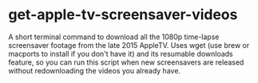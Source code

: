 # get-apple-tv-screensaver-videos
A short terminal command to download all the 1080p time-lapse screensaver footage from the late 2015 AppleTV.  Uses wget (use brew or macports to install if you don't have it) and its resumable downloads feature, so you can run this script when new screensavers are released without redownloading the videos you already have.  
